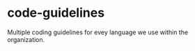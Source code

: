 code-guidelines
===============

Multiple coding guidelines for evey language we use within the organization.
